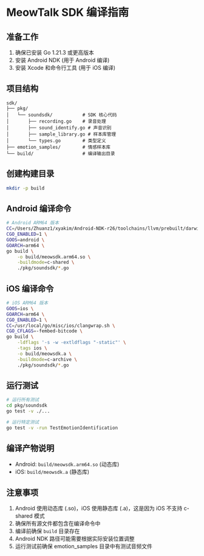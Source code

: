 # MeowTalk SDK 编译指南

## 准备工作
1. 确保已安装 Go 1.21.3 或更高版本
2. 安装 Android NDK (用于 Android 编译)
3. 安装 Xcode 和命令行工具 (用于 iOS 编译)

## 项目结构
```
sdk/
├── pkg/
│   └── soundsdk/           # SDK 核心代码
│       ├── recording.go    # 录音处理
│       ├── sound_identify.go # 声音识别
│       ├── sample_library.go # 样本库管理
│       └── types.go        # 类型定义
├── emotion_samples/        # 情感样本库
└── build/                  # 编译输出目录
```

## 创建构建目录
```bash
mkdir -p build
```

## Android 编译命令
```bash
# Android ARM64 版本
CC=/Users/Zhuanz1/xyakim/Android-NDK-r26/toolchains/llvm/prebuilt/darwin-x86_64/bin/aarch64-linux-android21-clang \
CGO_ENABLED=1 \
GOOS=android \
GOARCH=arm64 \
go build \
    -o build/meowsdk.arm64.so \
    -buildmode=c-shared \
    ./pkg/soundsdk/*.go
```

## iOS 编译命令
```bash
# iOS ARM64 版本
GOOS=ios \
GOARCH=arm64 \
CGO_ENABLED=1 \
CC=/usr/local/go/misc/ios/clangwrap.sh \
CGO_CFLAGS=-fembed-bitcode \
go build \
    -ldflags '-s -w -extldflags "-static"' \
    -tags ios \
    -o build/meowsdk.a \
    -buildmode=c-archive \
    ./pkg/soundsdk/*.go
```

## 运行测试
```bash
# 运行所有测试
cd pkg/soundsdk
go test -v ./...

# 运行特定测试
go test -v -run TestEmotionIdentification
```

## 编译产物说明
- Android: `build/meowsdk.arm64.so` (动态库)
- iOS: `build/meowsdk.a` (静态库)

## 注意事项
1. Android 使用动态库 (.so)，iOS 使用静态库 (.a)，这是因为 iOS 不支持 c-shared 模式
2. 确保所有源文件都包含在编译命令中
3. 编译前确保 `build` 目录存在
4. Android NDK 路径可能需要根据实际安装位置调整
5. 运行测试前确保 emotion_samples 目录中有测试音频文件
